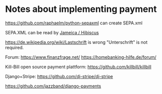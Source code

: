 # Notes about implementing payment

https://github.com/raphaelm/python-sepaxml can create SEPA.xml

SEPA.XML can be read by [Jameica / Hibiscus](https://www.willuhn.de/wiki/doku.php?id=start)

https://de.wikipedia.org/wiki/Lastschrift is wrong "Unterschrift" is not required.


Forum: https://www.finanzfrage.net/ https://homebanking-hilfe.de/forum/

Kill-Bill open source payment plattform: https://github.com/killbill/killbill

Django+Stripe: https://github.com/dj-stripe/dj-stripe 

https://github.com/jazzband/django-payments
